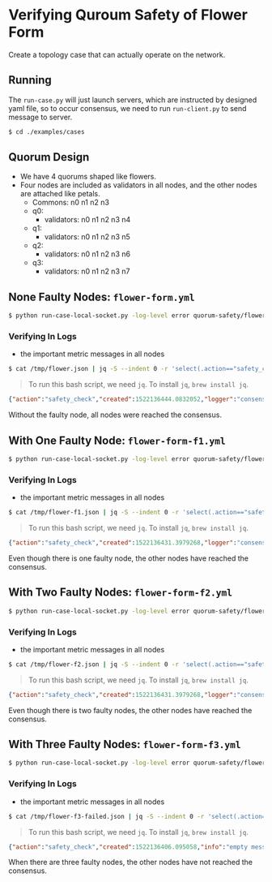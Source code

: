 # Verifying Quroum Safety of Flower Form

Create a topology case that can actually operate on the network.

## Running

The `run-case.py` will just launch servers, which are instructed by designed yaml file, so to occur consensus, we need to run `run-client.py` to send message to server.

```sh
$ cd ./examples/cases
```

## Quorum Design

* We have 4 quorums shaped like flowers.
* Four nodes are included as validators in all nodes, and the other nodes are attached like petals.
    * Commons: n0 n1 n2 n3
    * q0:
      - validators: n0 n1 n2 n3 n4
    * q1:
      - validators: n0 n1 n2 n3 n5
    * q2:
      - validators: n0 n1 n2 n3 n6
    * q3:
      - validators: n0 n1 n2 n3 n7

## None Faulty Nodes: `flower-form.yml`

```sh
$ python run-case-local-socket.py -log-level error quorum-safety/flower-form/flower-form.yml -log-output-metric /tmp/flower.json
```

### Verifying In Logs

* the important metric messages in all nodes
```sh
$ cat /tmp/flower.json | jq -S --indent 0 -r 'select(.action=="safety_check")' 2> /dev/null
```

> To run this bash script, we need `jq`. To install `jq`, `brew install jq`.

```json
{"action":"safety_check","created":1522136444.0832052,"logger":"consensus.state","result":"success"}
```

Without the faulty node, all nodes were reached the consensus.

## With One Faulty Node: `flower-form-f1.yml`

```sh
$ python run-case-local-socket.py -log-level error quorum-safety/flower-form/flower-form-f1.yml -log-output-metric /tmp/flower-f1.json
```

### Verifying In Logs

* the important metric messages in all nodes
```sh
$ cat /tmp/flower-f1.json | jq -S --indent 0 -r 'select(.action=="safety_check")' 2> /dev/null
```

> To run this bash script, we need `jq`. To install `jq`, `brew install jq`.

```json
{"action":"safety_check","created":1522136431.3979268,"logger":"consensus.state","result":"success"}
```

Even though there is one faulty node, the other nodes have reached the consensus.

## With Two Faulty Nodes: `flower-form-f2.yml`

```sh
$ python run-case-local-socket.py -log-level error quorum-safety/flower-form/flower-form-f2.yml -log-output-metric /tmp/flower-f2.json
```

### Verifying In Logs

* the important metric messages in all nodes
```sh
$ cat /tmp/flower-f2.json | jq -S --indent 0 -r 'select(.action=="safety_check")' 2> /dev/null
```

> To run this bash script, we need `jq`. To install `jq`, `brew install jq`.

```json
{"action":"safety_check","created":1522136431.3979268,"logger":"consensus.state","result":"success"}
```

Even though there is two faulty nodes, the other nodes have reached the consensus.

## With Three Faulty Nodes: `flower-form-f3.yml`

```sh
$ python run-case-local-socket.py -log-level error quorum-safety/flower-form/flower-form-f3-failed.yml -log-output-metric /tmp/flower-f3-failed.json
```

### Verifying In Logs

* the important metric messages in all nodes
```sh
$ cat /tmp/flower-f3-failed.json | jq -S --indent 0 -r 'select(.action=="safety_check")' 2> /dev/null
```

> To run this bash script, we need `jq`. To install `jq`, `brew install jq`.

```json
{"action":"safety_check","created":1522136406.095058,"info":"empty messages","logger":"consensus.state","result":"fail"}
```

When there are three faulty nodes, the other nodes have not reached the consensus.

